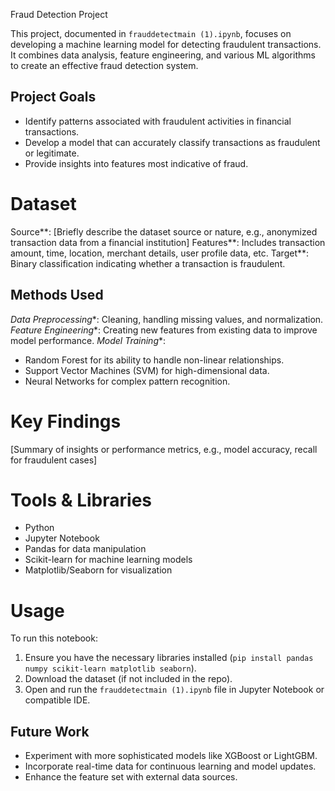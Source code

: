 Fraud Detection Project

This project, documented in `frauddetectmain (1).ipynb`, focuses on developing a machine learning model for detecting fraudulent transactions. It combines data analysis, feature engineering, and various ML algorithms to create an effective fraud detection system.

## Project Goals
- Identify patterns associated with fraudulent activities in financial transactions.
- Develop a model that can accurately classify transactions as fraudulent or legitimate.
- Provide insights into features most indicative of fraud.

# Dataset
Source**: [Briefly describe the dataset source or nature, e.g., anonymized transaction data from a financial institution]
Features**: Includes transaction amount, time, location, merchant details, user profile data, etc.
Target**: Binary classification indicating whether a transaction is fraudulent.

## Methods Used
*Data Preprocessing**: Cleaning, handling missing values, and normalization.
*Feature Engineering**: Creating new features from existing data to improve model performance.
*Model Training**: 
  - Random Forest for its ability to handle non-linear relationships.
  - Support Vector Machines (SVM) for high-dimensional data.
  - Neural Networks for complex pattern recognition.

# Key Findings
[Summary of insights or performance metrics, e.g., model accuracy, recall for fraudulent cases]

# Tools & Libraries
- Python
- Jupyter Notebook
- Pandas for data manipulation
- Scikit-learn for machine learning models
- Matplotlib/Seaborn for visualization

# Usage
To run this notebook:
1. Ensure you have the necessary libraries installed (`pip install pandas numpy scikit-learn matplotlib seaborn`).
2. Download the dataset (if not included in the repo).
3. Open and run the `frauddetectmain (1).ipynb` file in Jupyter Notebook or compatible IDE.

## Future Work
- Experiment with more sophisticated models like XGBoost or LightGBM.
- Incorporate real-time data for continuous learning and model updates.
- Enhance the feature set with external data sources.

